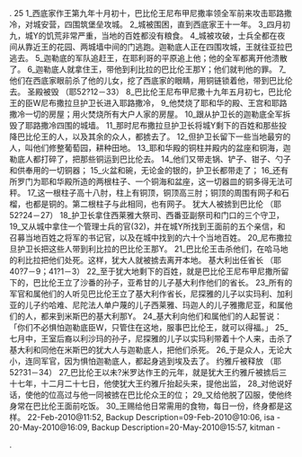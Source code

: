 .  25 
1_西底家作王第九年十月初十，巴比伦王尼布甲尼撒率领全军前来攻击耶路撒冷，对城安营，四围筑堡垒攻城。 2_城被围困，直到西底家王十一年。 3_四月初九，城Y的饥荒非常严重，当地的百姓都没有粮食。 4_城被攻破，士兵全都在夜间从靠近王的花园、两城墙中间的门逃跑。迦勒底人正在四围攻城，王就往亚拉巴逃去。 5_迦勒底的军队追赶王，在耶利哥的平原追上他；他的全军都离开他溃散了。 6_迦勒底人就拿住王，带他到利比拉的巴比伦王那Y；他们就判他的罪。 7_他们在西底家眼前杀了他的儿女，挖了西底家的眼睛，用铜链锁着他，带到巴比伦去。 
圣殿被毁 
（耶52?12－33） 
8_巴比伦王尼布甲尼撒十九年五月初七，巴比伦王的臣W尼布撒拉旦护卫长进入耶路撒冷， 9_他焚烧了耶和华的殿、王宫和耶路撒冷一切的房屋；用火焚烧所有大户人家的房屋。 10_跟从护卫长的迦勒底全军拆毁了耶路撒冷四围的城墙。 11_那时尼布撒拉旦护卫长将城Y剩下的百姓和那些投降巴比伦王的人，以及其余的众人，都掳去了。 12_但护卫长留下一些当地最穷的人，叫他们修整葡萄园，耕种田地。 
13_耶和华殿的铜柱并殿内的盆座和铜海，迦勒底人都打碎了，把那些铜运到巴比伦去。 14_他们又带走锅、铲子、钳子、勺子和供奉用的一切铜器； 15_火盆和碗，无论金的银的，护卫长都带走了； 16_还有所罗门为耶和华殿所造的两根柱子、一个铜海和盆座，这一切器皿的铜多得无法可秤。 17_这一根柱子高十八肘，柱上有铜顶，铜顶高三肘；铜顶的周围有网子和石榴，也都是铜的。第二根柱子与此相同，也有网子。 
犹大人被掳到巴比伦 
（耶52?24－27） 
18_护卫长拿住西莱雅大祭司、西番亚副祭司和门口的三个守卫， 19_又从城中拿住一个管理士兵的官(32)，并在城Y所找到王面前的五个亲信，和召募当地百姓之将军的书记官，以及在城中找到的六十个当地百姓。 20_尼布撒拉旦护卫长把这些人带到利比拉的巴比伦王那Y。 21_巴比伦王击杀他们，在哈马地的利比拉把他们处死。这样，犹大人就被掳去离开本地。 
基大利出任省长 
（耶40?7－9；41?1－3） 
22_至于犹大地剩下的百姓，就是巴比伦王尼布甲尼撒所留下的，巴比伦王立了沙番的孙子，亚希甘的儿子基大利作他们的省长。 23_所有的军官和属他们的人听见巴比伦王立了基大利作省长，尼探雅的儿子以实玛利、加利亚的儿子约哈难、尼陀法人单户蔑的儿子西莱雅、玛迦人的儿子雅撒尼亚，和属他们的人，都来到米斯巴的基大利那Y。 24_基大利向他们和属他们的人起誓说：「你们不必惧怕迦勒底臣W，只管住在这地，服事巴比伦王，就可以得福。」 25_七月中，王室后裔以利沙玛的孙子，尼探雅的儿子以实玛利带着十个人来，击杀了基大利和同他在米斯巴的犹大人与迦勒底人，把他们杀死。 26_于是众人，无论大小，连同军官，因为惧怕迦勒底人，都起身逃到埃及去了。 
约雅斤被释放 
（耶52?31－34） 
27_巴比伦王以未?米罗达作王的元年，就是犹大王约雅斤被掳后三十七年，十二月二十七日，他使犹大王约雅斤抬起头来，提他出监， 28_对他说好话，使他的位高过与他一同被掳在巴比伦众王的位； 29_又给他脱了囚服，使他终身常在巴比伦王面前吃饭。 30_王赐给他日常需用的食物，每日一份，终身都是这样。 
22-Feb-2010@11:52, Backup Description=09-Feb-2010@10:06, isa - 
20-May-2010@16:09, Backup Description=20-May-2010@15:57, kitman - 

.